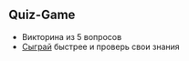 ## Quiz-Game
- Викторина из 5 вопросов
- [Сыграй](https://julpalc.github.io/Quiz/) быстрее и проверь свои знания
